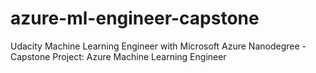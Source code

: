 # azure-ml-engineer-capstone
Udacity Machine Learning Engineer with Microsoft Azure Nanodegree - Capstone Project: Azure Machine Learning Engineer
